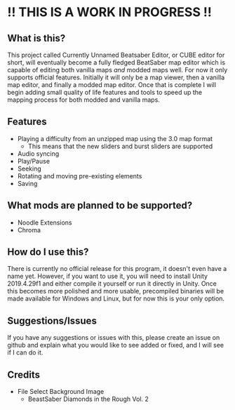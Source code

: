# !! THIS IS A WORK IN PROGRESS !!

## What is this?
This project called Currently Unnamed Beatsaber Editor, or CUBE editor for short, will eventually become a fully fledged BeatSaber map editor which is capable of editing both vanilla maps *and* modded maps well. For now it only supports official features.
Initially it will only be a map viewer, then a vanilla map editor, and finally a modded map editor. Once that is complete I will begin adding small quality of life features and tools to speed up the mapping process for both modded and vanilla maps.

## Features
- Playing a difficulty from an unzipped map using the 3.0 map format
    - This means that the new sliders and burst sliders are supported
- Audio syncing
- Play/Pause
- Seeking
- Rotating and moving pre-existing elements
- Saving

## What mods are planned to be supported?
- Noodle Extensions
- Chroma

## How do I use this?
There is currently no official release for this program, it doesn't even have a name yet. However, if you want to use it, you will need to install Unity 2019.4.29f1 and either compile it yourself or run it directly in Unity. Once this becomes more polished and more usable, precompiled binaries will be made available for Windows and Linux, but for now this is your only option.

## Suggestions/Issues
If you have any suggestions or issues with this, please create an issue on github and explain what you would like to see added or fixed, and I will see if I can do it.

## Credits
- File Select Background Image
    - BeastSaber Diamonds in the Rough Vol. 2
